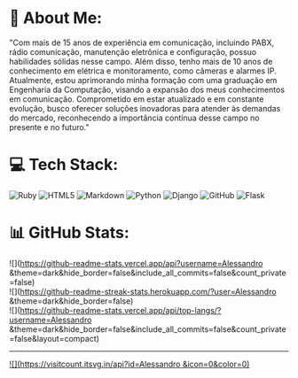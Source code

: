 # 💫 About Me:
"Com mais de 15 anos de experiência em comunicação, incluindo PABX, rádio comunicação, manutenção eletrônica e configuração, possuo habilidades sólidas nesse campo. Além disso, tenho mais de 10 anos de conhecimento em elétrica e monitoramento, como câmeras e alarmes IP. Atualmente, estou aprimorando minha formação com uma graduação em Engenharia da Computação, visando a expansão dos meus conhecimentos em comunicação. Comprometido em estar atualizado e em constante evolução, busco oferecer soluções inovadoras para atender às demandas do mercado, reconhecendo a importância contínua desse campo no presente e no futuro."


# 💻 Tech Stack:
![Ruby](https://img.shields.io/badge/ruby-%23CC342D.svg?style=for-the-badge&logo=ruby&logoColor=white) ![HTML5](https://img.shields.io/badge/html5-%23E34F26.svg?style=for-the-badge&logo=html5&logoColor=white) ![Markdown](https://img.shields.io/badge/markdown-%23000000.svg?style=for-the-badge&logo=markdown&logoColor=white) ![Python](https://img.shields.io/badge/python-3670A0?style=for-the-badge&logo=python&logoColor=ffdd54) ![Django](https://img.shields.io/badge/django-%23092E20.svg?style=for-the-badge&logo=django&logoColor=white) ![GitHub](https://img.shields.io/badge/GitHub-%23121011.svg?style=for-the-badge&logo=github&logoColor=white) ![Flask](https://img.shields.io/badge/flask-%23000.svg?style=for-the-badge&logo=flask&logoColor=white)
# 📊 GitHub Stats:
![](https://github-readme-stats.vercel.app/api?username=Alessandro &theme=dark&hide_border=false&include_all_commits=false&count_private=false)<br/>
![](https://github-readme-streak-stats.herokuapp.com/?user=Alessandro &theme=dark&hide_border=false)<br/>
![](https://github-readme-stats.vercel.app/api/top-langs/?username=Alessandro &theme=dark&hide_border=false&include_all_commits=false&count_private=false&layout=compact)

---
[![](https://visitcount.itsvg.in/api?id=Alessandro &icon=0&color=0)](https://visitcount.itsvg.in)

<!-- Proudly created with GPRM ( https://gprm.itsvg.in ) -->